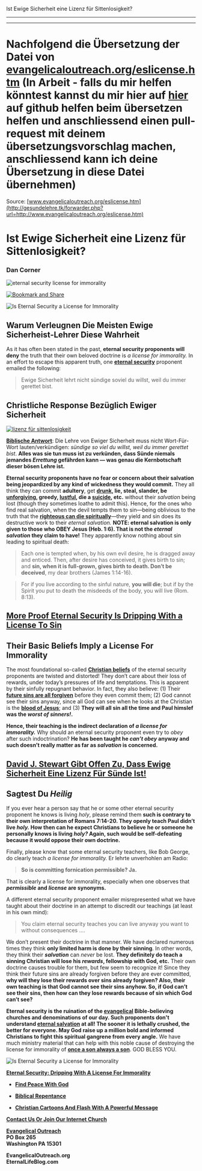 <!--t Ist Ewige Sicherheit eine Lizenz für Sittenlosigkeit? - in Arbeit (5% übersetzt) t-->
<!--d Ist Ewige Sicherheit eine Lizenz für Sittenlosigkeit? - in Arbeit (5% übersetzt) d-->

Ist Ewige Sicherheit eine Lizenz für Sittenlosigkeit?

- - -
- - -

# Nachfolgend die Übersetzung der Datei von [evangelicaloutreach.org/eslicense.htm](http://gesundelehre.tk/forwarder.php?url=http://www.evangelicaloutreach.org/eslicense.htm) (In Arbeit - falls du mir helfen könntest kannst du mir hier auf [hier](https://github.com/gesundelehre/gesundelehre_translate/blob/master/content/static/grundlegende-irrlehren/osas-ist-ewige-sicherheit-eine-lizenz-fuer-sittenlosigkeit.md) auf github helfen beim übersetzen helfen und anschliessend einen pull-request mit deinem übersetzungsvorschlag machen, anschliessend kann ich deine Übersetzung in diese Datei übernehmen)

Source: [www.evangelicaloutreach.org/eslicense.htm](http://gesundelehre.tk/forwarder.php?url=http://www.evangelicaloutreach.org/eslicense.htm)

# Ist Ewige Sicherheit eine Lizenz für Sittenlosigkeit?

### Dan Corner

![eternal security license for immorality](../files/pictures/evangelical-license-for-immorality.jpg)

[![Bookmark and Share](../s7.addthis.com/static/btn/v2/lg-share-en.gif)](http://www.addthis.com/bookmark.php?v=250&username=xa-4ce723c86d857fe0)

![Is Eternal Security a License for Immorality](../files/pictures/a-colorb.gif)


## Warum Verleugnen Die Meisten Ewige Sicherheist-Lehrer Diese Wahrheit

As it has often been stated in the past, **eternal security proponents will deny** the truth that their own beloved doctrine is _a license for immorality._ In an effort to escape this apparent truth, one **[eternal security](http://gesundelehre.tk/forwarder.php?url=http://www.evangelicaloutreach.org/eternal-security.html)** proponent emailed the following:

> Ewige Sicherheit lehrt nicht sündige soviel du willst, weil du immer gerettet bist.


## Christliche Response Bezüglich Ewiger Sicherheit

[![lizenz für sittenlosigkeit](../files/pictures/eternal-security-license-for-immorality.jpg "Eternal security is dripping with a license for immorality AND crushes the fear of God.")](http://gesundelehre.tk/forwarder.php?url=http://www.evangelicaloutreach.org/etlicense.html)

**[Biblische Antwort](http://gesundelehre.tk/forwarder.php?url=http://www.evangelicaloutreach.org/bible-answers.html)**: Die Lehre von Ewiger Sicherheit muss nicht Wort-Für-Wort lauten/verkündigen: _sündige so viel du willst, weil du immer gerettet bist_. **Alles was sie tun muss ist zu verkünden, dass Sünde niemals jemandes _Errettung_ gefährden kann — was genau die Kernbotschaft dieser bösen Lehre ist.**

**Eternal security proponents have no fear or concern about their salvation being jeopardized by any kind of wickedness they would commit.** They all think they can commit **adultery**, get **[drunk](http://gesundelehre.tk/forwarder.php?url=http://www.evangelicaloutreach.org/drunk.html), lie, steal, slander, be [unforgiving](http://gesundelehre.tk/forwarder.php?url=http://www.evangelicaloutreach.org/forgive.html), greedy, [lustful](http://gesundelehre.tk/forwarder.php?url=http://www.evangelicaloutreach.org/lust.html), die a [suicide](http://gesundelehre.tk/forwarder.php?url=http://www.evangelicaloutreach.org/suicide.html), etc.** without their _salvation_ being lost (though they sometimes loathe to admit this). Hence, for the ones who find real salvation, when the devil tempts them to sin—being oblivious to the truth that the **[righteous can die spiritually](http://gesundelehre.tk/forwarder.php?url=http://www.evangelicaloutreach.org/spiritual-death.html)**—they yield and sin does its destructive work to their _eternal salvation._ **NOTE: eternal salvation is only given to those who OBEY Jesus (Heb. 1:6). That is not the _eternal salvation_ they claim to have!** They apparently know nothing about sin leading to spiritual death:

> Each one is tempted when, by his own evil desire, he is dragged away and enticed. Then, after desire has conceived, it gives birth to sin; and **sin, when it is full-grown, gives birth to death. Don’t be deceived**, my dear brothers (James 1:14-16).

> For if you live according to the sinful nature, **you will die**; but if by the Spirit you put to death the misdeeds of the body, you will live (Rom. 8:13).

## [More Proof Eternal Security Is Dripping With a License To Sin](http://gesundelehre.tk/forwarder.php?url=http://www.evangelicaloutreach.org/etlicense.html)


## Their Basic Beliefs Imply a License For Immorality

The most foundational so-called **[Christian beliefs](http://gesundelehre.tk/forwarder.php?url=http://www.evangelicaloutreach.org/christian-beliefs.html)** of the eternal security proponents are twisted and distorted! They don’t care about their loss of rewards, under today’s pressures of life and temptations. This is apparent by their sinfully repugnant behavior. In fact, they also believe: (1) Their **[future sins are all forgiven](http://gesundelehre.tk/forwarder.php?url=http://www.evangelicaloutreach.org/futuresins.html)** before they even commit them; (2) God cannot see their sins anyway, since all God can see when he looks at the Christian is the **[blood of Jesus](http://gesundelehre.tk/forwarder.php?url=http://www.evangelicaloutreach.org/jesusblood.html)**; and (3) **They will all sin all the time and Paul himslef was the _worst of sinners!_.**

**Hence, their teaching is the indirect declaration of _a license for immorality._** Why should an eternal security proponent even try to _obey_ after such indoctrination? **He has been taught he _can’t_ _obey_ anyway and such doesn’t really matter as far as _salvation_ is concerned.**

## [David J. Stewart Gibt Offen Zu, Dass Ewige Sicherheit Eine Lizenz Für Sünde Ist!](http://gesundelehre.tk/forwarder.php?url=http://www.evangelicaloutreach.org/hereticDavidJStewart.html)


## Sagtest Du _Heilig_

If you ever hear a person say that he or some other eternal security proponent he knows is living _holy_, please remind them **such is contrary to their own interpretation of Romans 7:14-20. They openly teach Paul didn’t live _holy._ How then can he expect Christians to believe he or someone he personally knows is living _holy?_ Again, such would be self-defeating because it would oppose their own doctrine.**

Finally, please know that some eternal security teachers, like Bob George, do clearly teach _a license for immorality._ Er lehrte unverhohlen am Radio:

> **So is committing fornication permissible? Ja.**

That is clearly a license for immorality, especially when one observes that **_permissible_ and _license_ are synonyms.**

A different eternal security proponent emailer misrepresented what we have taught about their doctrine in an attempt to discredit our teachings (at least in his own mind):

> You claim eternal security teaches you can live anyway you want to without consequences ....

We don’t present their doctrine in that manner. We have declared numerous times they think **only limited harm is done by their sinning**. In other words, they think their **_salvation_** can _never_ be lost. **They definitely do teach a sinning Christian will lose his _rewards_, fellowship with God, etc.** Their own doctrine causes trouble for them, but few seem to recognize it! Since they think their future sins are already forgiven before they are ever committed, **why will they lose their rewards over sins already forgiven? Also, their own teaching is that God cannot see their sins anyhow. So, if God can’t see their sins, then how can they lose rewards because of sin which God can’t see?**

**Eternal security is the ruination of the [evangelical](http://gesundelehre.tk/forwarder.php?url=http://www.evangelicaloutreach.org/evangelicals.htm) Bible-believing churches and denominations of our day. Such proponents don't understand [eternal salvation](http://gesundelehre.tk/forwarder.php?url=http://www.evangelicaloutreach.org/getsaved.html) at all! The sooner it is lethally crushed, the better for everyone. May God raise up a million bold and informed Christians to fight this spiritual gangrene from every angle.** We have much ministry material that can help with this noble cause of destroying the license for immorality of **[once a son always a son](http://gesundelehre.tk/forwarder.php?url=http://www.evangelicaloutreach.org/eternal-security.html)**. GOD BLESS YOU.

![Is Eternal Security a License for Immorality](../files/pictures/a-colorb.gif)

**[Eternal Security: Dripping With A License For Immorality](http://gesundelehre.tk/forwarder.php?url=http://www.evangelicaloutreach.org/etlicense.html)**

- **[Find Peace With God](http://gesundelehre.tk/forwarder.php?url=http://www.evangelicaloutreach.org/peace.htm)**

- **[Biblical Repentance](http://gesundelehre.tk/forwarder.php?url=http://www.evangelicaloutreach.org/repentance.html)**

- **[Christian Cartoons And Flash With A Powerful Message](http://gesundelehre.tk/forwarder.php?url=http://www.evangelicaloutreach.org/christian-cartoons.html)**

**[Contact Us Or Join Our Internet Church](http://gesundelehre.tk/forwarder.php?url=http://www.evangelicaloutreach.org/contact.html)**

**[Evangelical Outreach](http://gesundelehre.tk/forwarder.php?url=http://www.evangelicaloutreach.org/index.html)**  
**PO Box 265**  
**Washington PA 15301**

**EvangelicalOutreach.org**  
**EternalLifeBlog.com**